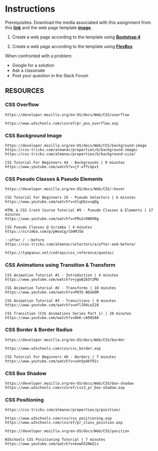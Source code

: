# Instructions

Prerequisites: Download the media associated with this assignment from this [**link**](https://minhaskamal.github.io/DownGit/#/home?url=https://github.com/Tech-Talent-School/School-of-Code/tree/master/Front%20End/Assignments/Epignosis/media) and the web page template [**image**](https://raw.githubusercontent.com/Tech-Talent-School/School-of-Code/master/Front%20End/Assignments/Epignosis/epignosis.jpg).

1) Create a web page according to the template using [**Bootstrap 4**](https://getbootstrap.com/)

2) Create a web page according to the template using [**FlexBox**](https://css-tricks.com/snippets/css/a-guide-to-flexbox/)   

When confronted with a problem:

- Google for a solution
- Ask a classmate
- Post your question in the Slack Forum 

## RESOURCES

### CSS Overflow

    https://developer.mozilla.org/en-US/docs/Web/CSS/overflow

    https://www.w3schools.com/cssref/pr_pos_overflow.asp

### CSS Background Image

    https://developer.mozilla.org/en-US/docs/Web/CSS/background-image
    https://css-tricks.com/almanac/properties/b/background-image/
    https://css-tricks.com/almanac/properties/b/background-size/

    CSS Tutorial For Beginners 44 - Backgrounds | 9 minutes
    https://www.youtube.com/watch?v=jY-oTfLGpvI

### CSS Pseudo Classes & Pseudo Elements

    https://developer.mozilla.org/en-US/docs/Web/CSS/:hover

    CSS Tutorial For Beginners 19 - Pseudo Selectors | 6 minutes
    https://www.youtube.com/watch?v=SlqUbzvuqDg

    HTML & CSS Crash Course Tutorial #9 - Pseudo Classes & Elements | 17 minutes
    https://www.youtube.com/watch?v=FMu2cKWD90g

    CSS Pseudo Classes @ Scrimba | 4 minutes
    https://scrimba.com/p/pWvwCg/cbmMJSb

    ::after / ::before
    https://css-tricks.com/almanac/selectors/a/after-and-before/

    https://tympanus.net/codrops/css_reference/quotes/

### CSS Animations using Transition & Transform

    CSS Animation Tutorial #1 - Introduction | 4 minutes
    https://www.youtube.com/watch?v=jgw82b5Y2MU

    CSS Animation Tutorial #2 - Transforms | 10 minutes
    https://www.youtube.com/watch?v=PH35-BDak0M

    CSS Animation Tutorial #3 - Transitions | 8 minutes
    https://www.youtube.com/watch?v=oYlJR4Le228

    CSS Transition (CSS Animations Series Part 1) | 28 minutes
    https://www.youtube.com/watch?v=8kK-cA99SA0

### CSS Border & Border Radius

    https://developer.mozilla.org/en-US/docs/Web/CSS/border

    https://www.w3schools.com/css/css_border.asp

    CSS Tutorial For Beginners 40 - Borders | 7 minutes
    https://www.youtube.com/watch?v=sdn5p4kf91c

### CSS Box Shadow

    https://developer.mozilla.org/en-US/docs/Web/CSS/box-shadow
    https://www.w3schools.com/cssref/css3_pr_box-shadow.asp

### CSS Positioning

    https://css-tricks.com/almanac/properties/p/position/

    https://www.w3schools.com/css/css_positioning.asp
    https://www.w3schools.com/cssref/pr_class_position.asp

    https://developer.mozilla.org/en-US/docs/Web/CSS/position

    W3Schools CSS Positioning Tutorial | 7 minutes
    https://www.youtube.com/watch?v=kowh52NmZis
